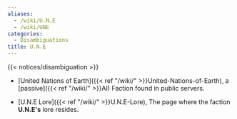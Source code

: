 ```yaml
---
aliases:
  - /wiki/U.N.E
  - /wiki/UNE
categories:
  - Disambiguations
title: U.N.E
---
```


{{< notices/disambiguation >}}

- [United Nations of Earth]({{< ref "/wiki/" >}}United-Nations-of-Earth), a [passive]({{< ref "/wiki/" >}}AI) Faction found in public servers.

<!-- -->

- [U.N.E Lore]({{< ref "/wiki/" >}}U.N.E-Lore), The page where the faction **U.N.E's** lore resides.
